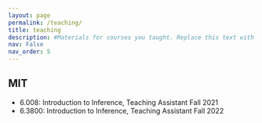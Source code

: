 ```yaml
---
layout: page
permalink: /teaching/
title: teaching
description: #Materials for courses you taught. Replace this text with your description.
nav: False
nav_order: 5
---
```


## MIT

- 6.008: Introduction to Inference, Teaching Assistant Fall 2021
- 6.3800: Introduction to Inference, Teaching Assistant Fall 2022

<!--
For now, this page is assumed to be a static description of your courses. You can convert it to a collection similar to `_projects/` so that you can have a dedicated page for each course.

Organize your courses by years, topics, or universities, however you like!
-->
